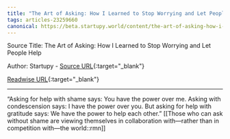 ```yaml
---
title: "The Art of Asking: How I Learned to Stop Worrying and Let People Help (455979828)"
tags: articles-23259660
canonical: https://beta.startupy.world/content/the-art-of-asking-how-i-learned-to-stop-worrying-and-let-people-help/
---
```


Source Title: The Art of Asking: How I Learned to Stop Worrying and Let People Help

Author: Startupy - [Source URL](https://beta.startupy.world/content/the-art-of-asking-how-i-learned-to-stop-worrying-and-let-people-help/){:target="_blank"}

[Readwise URL](https://readwise.io/open/455979828){:target="_blank"}

---

“Asking for help with shame says: You have the power over me. Asking with condescension says: I have the power over you. But asking for help with gratitude says: We have the power to help each other.”
[[Those who can ask without shame are viewing themselves in collaboration with—rather than in competition with—the world::rmn]]
